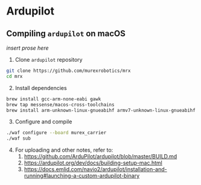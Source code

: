 # Ardupilot

## Compiling `ardupilot` on macOS

*insert prose here*

1. Clone `ardupilot` repository

```sh
git clone https://github.com/murexrobotics/mrx
cd mrx
```

2. Install dependencies

```sh
brew install gcc-arm-none-eabi gawk
brew tap messense/macos-cross-toolchains
brew install arm-unknown-linux-gnueabihf armv7-unknown-linux-gnueabihf
```

3. Configure and compile

```sh
./waf configure --board murex_carrier
./waf sub
```

4. For uploading and other notes, refer to:
   1. https://github.com/ArduPilot/ardupilot/blob/master/BUILD.md
   2. https://ardupilot.org/dev/docs/building-setup-mac.html
   3. https://docs.emlid.com/navio2/ardupilot/installation-and-running#launching-a-custom-ardupilot-binary